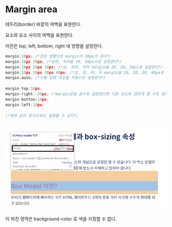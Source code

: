 # Margin area

테두리(border) 바깥의 여백을 표현한다.

요소와 요소 사이의 여백을 표현한다.

마진은 top, left, bottom, right 네 방향을 설정한다.

```jsx
margin:10px; /*모든 방향으로 margin이 10px가 된다*/
margin:10px 20px; /*상하, 좌우를 10, 20px으로 설정한다*/
margin:10px 20px 30px; /*상, 좌우, 하의 margin을 10, 20, 30px로 설정한다*/
margin:10px 20px 30px 40px; /*상, 좌, 하, 우 margin을 10, 20, 30, 40px로 설정한다*/
margin:auto; /*수평 방향 마진을 자동으로 설정한다*/

margin-top:10px;
margin-right:-30px; /*margin값을 음수로 설정한다면 다른 요소와 겹치게 할 수도 있다*/
margin-botton:10px;
margin-left:10px;

/*위와 같은 방식으로도 설정할 수 있다*/
```

![margin1.png](margin1.png)

이 마진 영역은 background-color 로 색을 지정할 수 없다.